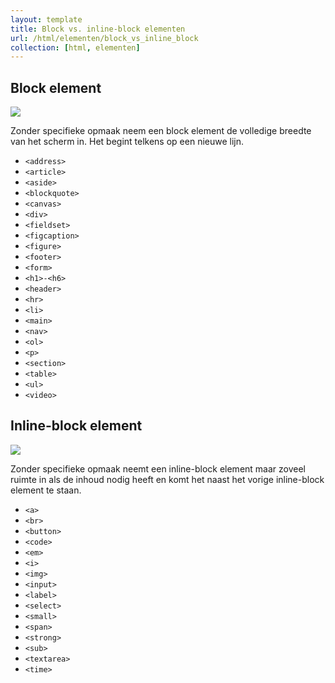 ```yaml
---
layout: template
title: Block vs. inline-block elementen
url: /html/elementen/block_vs_inline_block
collection: [html, elementen]
---
```

## Block element

<img src="{{ '/html/elementen/images/block.png' | relative_url}}" />

Zonder specifieke opmaak neem een block element de volledige breedte van het scherm in. Het begint telkens op een nieuwe lijn.

<ul>
<li><code>&lt;address&gt;</code></li>
<li><code>&lt;article&gt;</code></li>
<li><code>&lt;aside&gt;</code></li>
<li><code>&lt;blockquote&gt;</code></li>
<li><code>&lt;canvas&gt;</code></li>
<li><code>&lt;div&gt;</code></li>
<li><code>&lt;fieldset&gt;</code></li>
<li><code>&lt;figcaption&gt;</code></li>
<li><code>&lt;figure&gt;</code></li>
<li><code>&lt;footer&gt;</code></li>
<li><code>&lt;form&gt;</code></li>
<li><code>&lt;h1&gt;-&lt;h6&gt;</code></li>
<li><code>&lt;header&gt;</code></li>
<li><code>&lt;hr&gt;</code></li>
<li><code>&lt;li&gt;</code></li>
<li><code>&lt;main&gt;</code></li>
<li><code>&lt;nav&gt;</code></li>
<li><code>&lt;ol&gt;</code></li>
<li><code>&lt;p&gt;</code></li>
<li><code>&lt;section&gt;</code></li>
<li><code>&lt;table&gt;</code></li>
<li><code>&lt;ul&gt;</code></li>
<li><code>&lt;video&gt;</code></li>
</ul>

## Inline-block element

<img src="{{ '/html/elementen/images/inline_block.png' | relative_url}}" />


Zonder specifieke opmaak neemt een inline-block element maar zoveel ruimte in als de inhoud nodig heeft en komt het naast het vorige inline-block element te staan.

<ul>
<li><code>&lt;a&gt;</code></li>
<li><code>&lt;br&gt;</code></li>
<li><code>&lt;button&gt;</code></li>
<li><code>&lt;code&gt;</code></li>
<li><code>&lt;em&gt;</code></li>
<li><code>&lt;i&gt;</code></li>
<li><code>&lt;img&gt;</code></li>
<li><code>&lt;input&gt;</code></li>
<li><code>&lt;label&gt;</code></li>
<li><code>&lt;select&gt;</code></li>
<li><code>&lt;small&gt;</code></li>
<li><code>&lt;span&gt;</code></li>
<li><code>&lt;strong&gt;</code></li>
<li><code>&lt;sub&gt;</code></li>
<li><code>&lt;textarea&gt;</code></li>
<li><code>&lt;time&gt;</code></li>
</ul>

